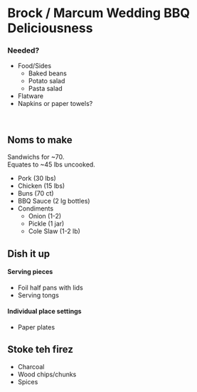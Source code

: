 Brock / Marcum Wedding BBQ Deliciousness
========================================


### Needed?  
- Food/Sides 
    - Baked beans 
    - Potato salad 
    - Pasta salad 
- Flatware
- Napkins or paper towels?

<br /> 

## Noms to make
Sandwichs for ~70.  
Equates to ~45 lbs uncooked.  

- Pork (30 lbs) 
- Chicken (15 lbs) 
- Buns (70 ct) 
- BBQ Sauce (2 lg bottles) 
- Condiments 
    - Onion (1-2) 
    - Pickle (1 jar) 
    - Cole Slaw (1-2 lb) 

## Dish it up
#### Serving pieces
- Foil half pans with lids
- Serving tongs

#### Individual place settings
- Paper plates


## Stoke teh firez
- Charcoal
- Wood chips/chunks
- Spices  
